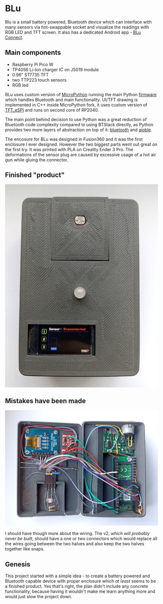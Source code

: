 # BLu
Blu is a small battery powered, Bluetooth device which can interface with many sensors via hot-swappable socket and visualize the readings with RGB LED and TFT screen. It also has a dedicated Android app - [BLu Connect](https://github.com/MrMati/BLu-Connect).

## Main components
- Raspberry Pi Pico W
- TP4056 Li-Ion charger IC on J5019 module
- 0.96″ ST7735 TFT
- two TTP223 touch sensors
- RGB led

BLu uses custom version of [MicroPython](https://github.com/MrMati/micropython-blu) running the main Python [firmware](https://github.com/MrMati/BLu-firmware) which handles Bluetooth and main functionality.
UI/TFT drawing is implemented in C++ inside MicroPython fork, it uses custom version of [TFT_eSPI](https://github.com/MrMati/TFT_eSPI-pico) and runs on second core of RP2040.

The main point behind decision to use Python was a great reduction of Bluetooth code complexity compared to using BTStack directly, as Python provides two more layers of abstraction on top of it: [bluetooth](https://docs.micropython.org/en/latest/library/bluetooth.html) and [aioble](https://github.com/micropython/micropython-lib/blob/master/micropython/bluetooth/aioble/README.md).

The encosure for BLu was designed in Fusion360 and it was the first enclosure I ever designed. However the two biggest parts went out great on the first try.
It was printed with PLA on Creality Ender 3 Pro. The deformations of the sensor plug are caused by excessive usage of a hot air gun while gluing the connector.

## Finished "product"
![BLu on](./img/on.jpg)

## Mistakes have been made
![inside BLu](./img/inside.jpg)

I should have though more about the wiring.
The v2, *which will probably never be built*, should have a one or two connectors which would replace all the wires going between the two halves and also keep the two halves together like snaps.


## Genesis
This project started with a simple idea - to create a battery powered and Bluetooth capable device with proper enclosure which *at least* seems to be a finished product. Yes that's right, the plan didn't include any concrete functionality, because having it wouldn't make me learn anything more and would just slow the project down.

